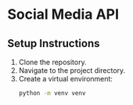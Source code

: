 # Social Media API

## Setup Instructions

1. Clone the repository.
2. Navigate to the project directory.
3. Create a virtual environment:
   ```bash
   python -m venv venv
